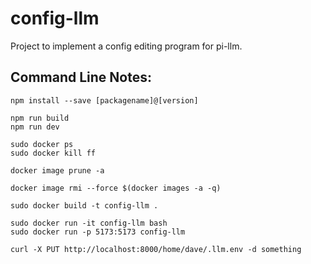 # config-llm

Project to implement a config editing program for pi-llm.

## Command Line Notes:

```
npm install --save [packagename]@[version]

npm run build
npm run dev 

sudo docker ps
sudo docker kill ff

docker image prune -a

docker image rmi --force $(docker images -a -q)

sudo docker build -t config-llm .

sudo docker run -it config-llm bash
sudo docker run -p 5173:5173 config-llm

curl -X PUT http://localhost:8000/home/dave/.llm.env -d something

```
